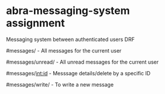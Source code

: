 # abra-messaging-system assignment

Messaging system between authenticated users DRF

#messages/          -       All messages for the current user

#messages/unread/   -       All unread messages for the current user

#messages/<int:id>  -       Messsage details/delete by a specific ID

#messages/write/    -       To write a new message
